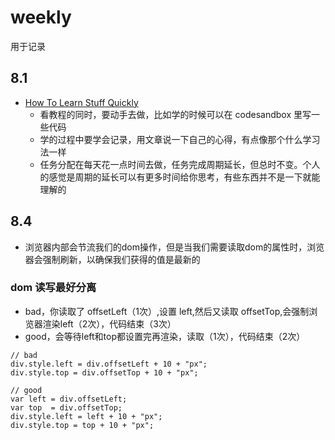 # weekly
用于记录

## 8.1
- [How To Learn Stuff Quickly](https://www.joshwcomeau.com/blog/how-to-learn-stuff-quickly/)
  - 看教程的同时，要动手去做，比如学的时候可以在 codesandbox 里写一些代码
  - 学的过程中要学会记录，用文章说一下自己的心得，有点像那个什么学习法一样
  - 任务分配在每天花一点时间去做，任务完成周期延长，但总时不变。个人的感觉是周期的延长可以有更多时间给你思考，有些东西并不是一下就能理解的

## 8.4 
- 浏览器内部会节流我们的dom操作，但是当我们需要读取dom的属性时，浏览器会强制刷新，以确保我们获得的值是最新的
### dom 读写最好分离
- bad，你读取了 offsetLeft（1次）,设置 left,然后又读取 offsetTop,会强制浏览器渲染left（2次），代码结束（3次）
- good，会等待left和top都设置完再渲染，读取（1次），代码结束（2次）
```
// bad
div.style.left = div.offsetLeft + 10 + "px";
div.style.top = div.offsetTop + 10 + "px";

// good
var left = div.offsetLeft;
var top  = div.offsetTop;
div.style.left = left + 10 + "px";
div.style.top = top + 10 + "px";
```

